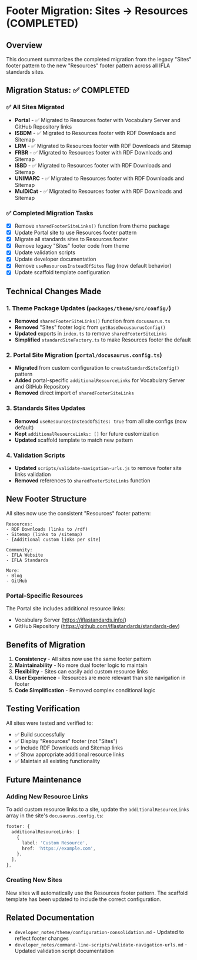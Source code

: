 # Footer Migration: Sites → Resources (COMPLETED)

## Overview
This document summarizes the completed migration from the legacy "Sites" footer pattern to the new "Resources" footer pattern across all IFLA standards sites.

## Migration Status: ✅ COMPLETED

### ✅ All Sites Migrated
- **Portal** - ✅ Migrated to Resources footer with Vocabulary Server and GitHub Repository links
- **ISBDM** - ✅ Migrated to Resources footer with RDF Downloads and Sitemap
- **LRM** - ✅ Migrated to Resources footer with RDF Downloads and Sitemap  
- **FRBR** - ✅ Migrated to Resources footer with RDF Downloads and Sitemap
- **ISBD** - ✅ Migrated to Resources footer with RDF Downloads and Sitemap
- **UNIMARC** - ✅ Migrated to Resources footer with RDF Downloads and Sitemap
- **MulDiCat** - ✅ Migrated to Resources footer with RDF Downloads and Sitemap

### ✅ Completed Migration Tasks
- [x] Remove `sharedFooterSiteLinks()` function from theme package
- [x] Update Portal site to use Resources footer pattern
- [x] Migrate all standards sites to Resources footer
- [x] Remove legacy "Sites" footer code from theme
- [x] Update validation scripts
- [x] Update developer documentation
- [x] Remove `useResourcesInsteadOfSites` flag (now default behavior)
- [x] Update scaffold template configuration

## Technical Changes Made

### 1. Theme Package Updates (`packages/theme/src/config/`)
- **Removed** `sharedFooterSiteLinks()` function from `docusaurus.ts`
- **Removed** "Sites" footer logic from `getBaseDocusaurusConfig()`
- **Updated** exports in `index.ts` to remove `sharedFooterSiteLinks`
- **Simplified** `standardSiteFactory.ts` to make Resources footer the default

### 2. Portal Site Migration (`portal/docusaurus.config.ts`)
- **Migrated** from custom configuration to `createStandardSiteConfig()` pattern
- **Added** portal-specific `additionalResourceLinks` for Vocabulary Server and GitHub Repository
- **Removed** direct import of `sharedFooterSiteLinks`

### 3. Standards Sites Updates
- **Removed** `useResourcesInsteadOfSites: true` from all site configs (now default)
- **Kept** `additionalResourceLinks: []` for future customization
- **Updated** scaffold template to match new pattern

### 4. Validation Scripts
- **Updated** `scripts/validate-navigation-urls.js` to remove footer site links validation
- **Removed** references to `sharedFooterSiteLinks` function

## New Footer Structure

All sites now use the consistent "Resources" footer pattern:

```
Resources:
- RDF Downloads (links to /rdf)
- Sitemap (links to /sitemap)
- [Additional custom links per site]

Community:
- IFLA Website
- IFLA Standards

More:
- Blog
- GitHub
```

### Portal-Specific Resources
The Portal site includes additional resource links:
- Vocabulary Server (https://iflastandards.info/)
- GitHub Repository (https://github.com/iflastandards/standards-dev)

## Benefits of Migration

1. **Consistency** - All sites now use the same footer pattern
2. **Maintainability** - No more dual footer logic to maintain
3. **Flexibility** - Sites can easily add custom resource links
4. **User Experience** - Resources are more relevant than site navigation in footer
5. **Code Simplification** - Removed complex conditional logic

## Testing Verification

All sites were tested and verified to:
- ✅ Build successfully
- ✅ Display "Resources" footer (not "Sites")
- ✅ Include RDF Downloads and Sitemap links
- ✅ Show appropriate additional resource links
- ✅ Maintain all existing functionality

## Future Maintenance

### Adding New Resource Links
To add custom resource links to a site, update the `additionalResourceLinks` array in the site's `docusaurus.config.ts`:

```typescript
footer: {
  additionalResourceLinks: [
    {
      label: 'Custom Resource',
      href: 'https://example.com',
    },
  ],
},
```

### Creating New Sites
New sites will automatically use the Resources footer pattern. The scaffold template has been updated to include the correct configuration.

## Related Documentation
- `developer_notes/theme/configuration-consolidation.md` - Updated to reflect footer changes
- `developer_notes/command-line-scripts/validate-navigation-urls.md` - Updated validation script documentation
